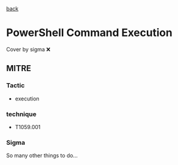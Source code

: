 [back](../index.md)
# PowerShell Command Execution
Cover by sigma :x: 

## MITRE
### Tactic
  - execution

### technique
  - T1059.001

### Sigma

 So many other things to do...